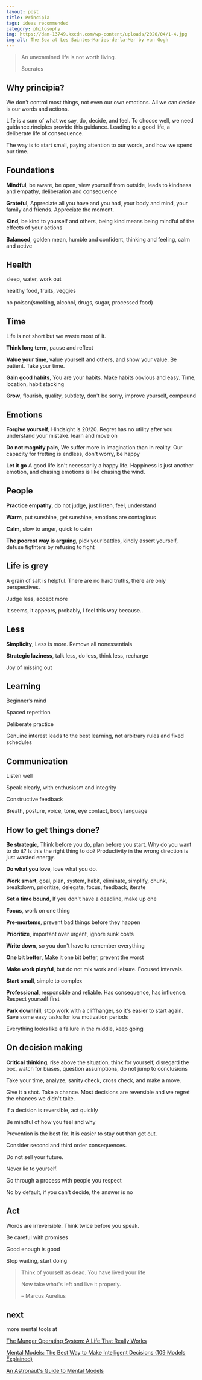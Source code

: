 ```yaml
---
layout: post
title: Principia
tags: ideas recommended
category: philosophy
img: https://dam-13749.kxcdn.com/wp-content/uploads/2020/04/1-4.jpg
img-alt: The Sea at Les Saintes-Maries-de-la-Mer by van Gogh
---
```


> An unexamined life is not worth living. 
> 
>  Socrates

## Why principia? 

We don't control most things, not even our own emotions. All we can decide is our words and actions. 

Life is a sum of what we say, do, decide, and feel. To choose well, we need guidance.rinciples provide this guidance. Leading to a good life, a deliberate life of consequence.

The way is to start small, paying attention to our words, and how we spend our time. 

## Foundations  

**Mindful**, be aware, be open, view yourself from outside, leads to kindness and empathy, deliberation and consequence

**Grateful**, Appreciate all you have and you had, your body and mind, your family and friends. Appreciate the moment. 

**Kind**, be kind to yourself and others, being kind means being mindful of the effects of your actions

**Balanced**, golden mean, humble and confident, thinking and feeling, calm and active
 

## Health

sleep, water, work out

healthy food, fruits, veggies

no poison(smoking, alcohol, drugs, sugar, processed food) 

## Time

Life is not short but we waste most of it. 

**Think long term**, pause and reflect 

**Value your time**, value yourself and others, and show your value. Be patient. Take your time. 

**Gain good habits**, You are your habits. Make habits obvious and easy. Time, location, habit stacking 

**Grow**, flourish, quality, subtlety, don't be sorry, improve yourself, compound 

## Emotions  

**Forgive yourself**, Hindsight is 20/20. Regret has no utility after you understand your mistake. learn and move on 

**Do not magnify pain**,  We suffer more in imagination than in reality. Our capacity for fretting is endless, don't worry, be happy 

**Let it go** A good life isn't necessarily a happy life. Happiness is just another emotion, and chasing emotions is like chasing the wind. 

## People 

**Practice empathy**, do not judge, just listen, feel, understand 

**Warm**, put sunshine, get sunshine, emotions are contagious 

**Calm**, slow to anger, quick to calm

**The poorest way is arguing**, pick your battles, kindly assert yourself, defuse figthters by refusing to fight 
## Life is grey 
 
A grain of salt is helpful. There are no hard truths, there are only perspectives. 

Judge less, accept more

It seems, it appears, probably, I feel this way because.. 


## Less

**Simplicity**, Less is more. Remove all nonessentials 

**Strategic laziness**, talk less, do less, think less, recharge 

Joy of missing out 


## Learning 

Beginner’s mind

Spaced repetition 

Deliberate practice

Genuine interest leads to the best learning, not arbitrary rules and fixed schedules 


## Communication

Listen well 

Speak clearly, with enthusiasm and integrity

Constructive feedback 

Breath, posture, voice, tone, eye contact, body language


## How to get things done?

**Be strategic**, Think before you do, plan before you start. Why do you want to do it? Is this the right thing to do? Productivity in the wrong direction is just wasted energy. 

**Do what you love**, love what you do. 

**Work smart**, goal, plan, system, habit, eliminate, simplify, chunk, breakdown, prioritize, delegate, focus, feedback, iterate

**Set a time bound**, If you don't have a deadline, make up one  

**Focus**, work on one thing 

**Pre-mortems**, prevent bad things before they happen 

**Prioritize**, important over urgent, ignore sunk costs 

**Write down**, so you don't have to remember everything 

**One bit better**, Make it one bit better, prevent the worst 

**Make work playful**,  but do not mix work and leisure. Focused intervals. 

**Start small**, simple to complex 

**Professional**, responsible and reliable. Has consequence, has influence. Respect yourself first 

**Park downhill**, stop work with a cliffhanger, so it's easier to start again. Save some easy tasks for low motivation periods 

Everything looks like a failure in the middle, keep going 

## On decision making

**Critical thinking**, rise above the situation, think for yourself, disregard the box, watch for biases, question assumptions, do not jump to conclusions


Take your time, analyze, sanity check, cross check, and make a move. 

Give it a shot. Take a chance. Most decisions are reversible and we regret the chances we didn't take. 

If a decision is reversible, act quickly 

Be mindful of how you feel and why 

Prevention is the best fix. It is easier to stay out than get out.

Consider second and third order consequences. 

Do not sell your future. 

Never lie to yourself.

Go through a process with people you respect

No by default, if you can't decide, the answer is no 

## Act 

Words are irreversible. Think twice before you speak. 

Be careful with promises

Good enough is good 

Stop waiting, start doing 


> Think of yourself as dead. You have lived your life
> 
> Now take what's left and live it properly.
> 
> – Marcus Aurelius 


## next 

more mental tools at 

[The Munger Operating System: A Life That Really Works](https://fs.blog/2016/04/munger-operating-system/)

[Mental Models: The Best Way to Make Intelligent Decisions (109 Models Explained)](https://fs.blog/mental-models/)

[An Astronaut's Guide to Mental Models](https://fs.blog/2020/02/mental-models-in-space/)
